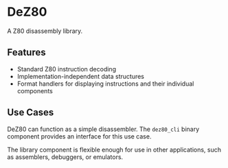 # DeZ80

A Z80 disassembly library.

## Features

* Standard Z80 instruction decoding
* Implementation-independent data structures
* Format handlers for displaying instructions and their individual components

## Use Cases

DeZ80 can function as a simple disassembler.
The `dez80_cli` binary component provides an interface for this use case.

The library component is flexible enough for use in other applications,
such as assemblers, debuggers, or emulators.
